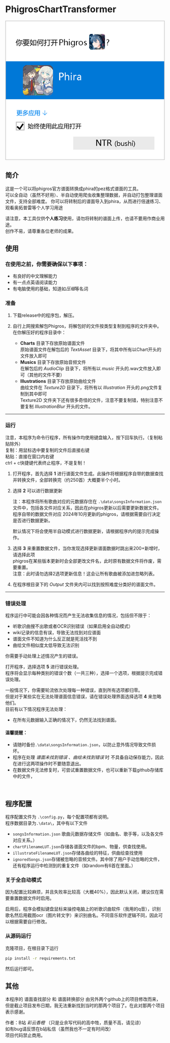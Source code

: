 # PhigrosChartTransformer

![picture 1](.assets_IMG/README/IMG_20250128-012523976.png)  

## 简介
这是一个可以将phigros官方谱面转换成phira的pez格式谱面的工具。  
可以全自动（虽然不好用）、半自动使用爬虫收集整理数据，并自动打包整理谱面文件，支持全部难度。
你可以将转制后的谱面导入到phira，从而进行倍速练习、观看奥拓普雷等个人学习用途

请注意，本工具仅供**个人练习**使用，请勿将转制的谱面上传，也请不要用作商业用途。  
创作不易，请尊重各位老师的成果。


## 使用

### 在使用之前，你需要确保以下事项：
- 有良好的中文理解能力
- 有一点点英语阅读能力
- 有电脑使用的基础，知道如*压缩*等名词

### 准备
1. 下载release中的程序包，解压。
   
2. 自行上网搜索解包Phigros，将解包好的文件按类型复制到程序的文件夹中。  
    在你解压好的程序目录中：
    - **Charts** 目录下存放原始谱面文件  
      原始谱面文件在解包后的 *TextAsset* 目录下，将其中所有以Chart开头的文件放入即可
    - **Musics** 目录下存放原始音频文件  
      在解包后的 *AudioClip* 目录下，将所有以 *music* 开头的.wav文件放入即可（其他的文件不要）
    - **Illustrations** 目录下存放原始曲绘文件  
      曲绘文件在 *Texture2D* 目录下，将所有以 *Illustration* 开头的.png文件复制到其中即可  
      Texture2D 文件夹下还有很多奇怪的文件，注意不要复制错，特别注意不要复制 *IllustrationBlur* 开头的文件。

---

### 运行
注意，本程序为命令行程序，所有操作均使用键盘输入，按下回车执行。（复制粘贴除外）   
复制：用鼠标选中要复制的文件后直接右键  
粘贴：直接在窗口内右键  
ctrl + c快捷键代表终止程序，不是复制！

1. 打开程序，首先选择 **1** 进行谱面文件生成。此操作将根据程序自带的数据查找并转换文件，全部转换完（约250首）大概要半个小时。
2. 选择 **2** 可以进行数据更新

    注：本程序将所有歌曲对应的元数据存住在 `.\data\songsInformation.json` 文件中，包括各文件对应关系，因此在phigros更新以后需要更新数据文件。  
    程序自带的数据文件对应 2024年10月更新的phigros，请根据需要自行决定是否进行数据更新。  

    默认情况下将会使用半自动模式进行数据更新，请根据程序内的提示完成操作。
3. 选择 **3** 来重置数据文件，当你发现选择更新谱面数据时跳出来200+新增时，请选择此项  
   phigros在某些版本更新时会全部更改文件名，此时原有数据文件将作废，需要重置。  
   注意：此时请勿选择2选项更新信息！这会让所有歌曲被添加进忽略列表。
4. 在程序根目录下的 *Output* 文件夹内可以找到按照难度分类好的谱面文件。

---

### 错误处理
程序运行中可能会因各种情况而产生无法收集信息的情况，包括但不限于：
- 听歌识曲搜不出歌或者OCR识别错误（如果启用全自动模式）
- wiki记录的信息有误，导致无法找到对应谱面
- 谱面文件不知道为什么反正就是死活找不到
- 曲绘文件相似度太低导致无法识别
  
你需要手动处理上述情况产生的错误。

打开程序，选择选项 **5** 进行错误处理。  
程序将会显示每种类别的错误个数（一共三种），选择一个选项，根据提示完成错误处理。  

一般情况下，你需要轮流依次处理每一种错误，直到所有选项都归零。  
但是对于某些实在无法处理谱面信息错误，请在错误处理界面选择选项 **4** 来忽略他们。  
目前有以下情况程序无法处理：
- 在所有元数据输入正确的情况下，仍然无法找到谱面。  


#### 温馨提醒：
- 请随时备份`.\data\songsInformation.json`，以防止意外情况导致文件损坏。
- 程序在处理 *谱面未找到错误* 、*曲绘未找到错误* 时 不具备自动保存能力，因此在进行这两项操作时不要随意退出。
- 在数据文件无法修复时，可尝试重置数据文件，也可以重新下载github存储库中的文件，  
<br>

## 程序配置
程序配置文件为 `.\config.py`，每个配置项都有说明。  
程序数据目录为`.\data\`，其中有以下文件
- `songsInformation.json` 歌曲元数据存储文件（如曲名、歌手等，以及各文件对应关系。）
- `chartFilenameLUT.json`存储各谱面文件的bpm、物量，供查找使用。
- `illustrateFilenameLUT.json`存储各曲绘的特征，供曲绘查找使用
- `ignoredSongs.json`存储被忽略的音频文件。其中除了用户手动忽略的文件，还有程序运行中检测到的重复文件（如random有6首在里面。）

### 关于全自动模式
因为配置比较麻烦，并且失败率比较高（大概40%），因此默认关闭，建议仅在需要重置数据文件时启用。  

启用后，程序会模拟键盘鼠标来操控电脑上的听歌识曲软件（我用的q音），识别歌名然后用截图ocr（图片转文字）来识别曲名。不同音乐软件逻辑不同，因此可以根据需要自行修改。

### 从源码运行
克隆项目，在根目录下运行
```bash
pip install -r requirements.txt
```
然后运行即可。
<br>

## 其他
本程序的 谱面查找部分 和 谱面转换部分 由另外两个github上的项目修改而来，但是截止项目发布日期，我无法重新找到当时的那两个项目了。在此对那两个项目表示感谢。  

作者：B站 *彩云香橙* （只是业余写代码的高中牲，质量不高，请见谅）  
如有bug请反馈在b站私信（虽然我也不一定有时间改）  
项目代码禁止商用。